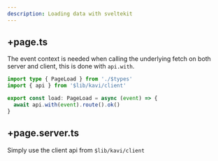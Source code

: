 ```yaml
---
description: Loading data with sveltekit
---
```


## +page.ts
The event context is needed when calling the underlying fetch on both server and client, this is done with `api.with`. 

```ts file=+page.ts
import type { PageLoad } from './$types'
import { api } from '$lib/kavi/client'

export const load: PageLoad = async (event) => {
  await api.with(event).route().ok()
}
```

## +page.server.ts
Simply use the client api from `$lib/kavi/client`